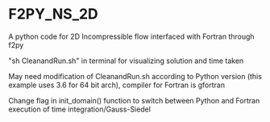 # F2PY_NS_2D
A python code for 2D Incompressible flow interfaced with Fortran through f2py

"sh CleanandRun.sh" in terminal for visualizing solution and time taken

May need modification of CleanandRun.sh according to Python version (this example uses 3.6 for 64 bit arch),
compiler for Fortran is gfortran

Change flag in init_domain() function to switch between Python and Fortran execution of time integration/Gauss-Siedel
